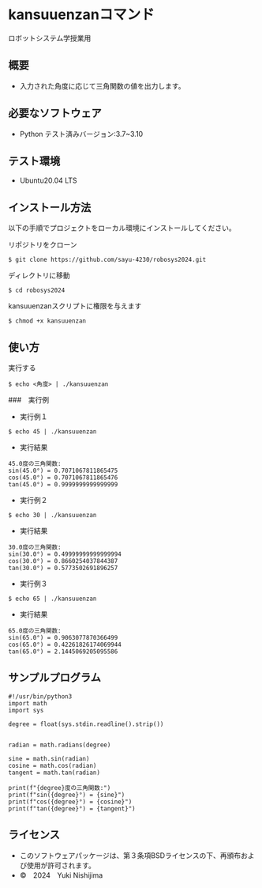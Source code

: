 # kansuuenzanコマンド
ロボットシステム学授業用

## 概要
- 入力された角度に応じて三角関数の値を出力します。

## 必要なソフトウェア
- Python 
    テスト済みバージョン:3.7~3.10

## テスト環境
- Ubuntu20.04 LTS

## インストール方法
以下の手順でプロジェクトをローカル環境にインストールしてください。

リポジトリをクローン
```
$ git clone https://github.com/sayu-4230/robosys2024.git
```
ディレクトリに移動
```
$ cd robosys2024
```
kansuuenzanスクリプトに権限を与えます
```
$ chmod +x kansuuenzan
```
## 使い方

実行する
```
$ echo <角度> | ./kansuuenzan
```

###　実行例
- 実行例１
```
$ echo 45 | ./kansuuenzan
```
- 実行結果
```
45.0度の三角関数:
sin(45.0°) = 0.7071067811865475
cos(45.0°) = 0.7071067811865476
tan(45.0°) = 0.9999999999999999
```
- 実行例２
```
$ echo 30 | ./kansuuenzan
```
- 実行結果
```
30.0度の三角関数:
sin(30.0°) = 0.49999999999999994
cos(30.0°) = 0.8660254037844387
tan(30.0°) = 0.5773502691896257
```
- 実行例３
```
$ echo 65 | ./kansuuenzan
```
- 実行結果
```
65.0度の三角関数:
sin(65.0°) = 0.9063077870366499
cos(65.0°) = 0.42261826174069944
tan(65.0°) = 2.1445069205095586
```

## サンプルプログラム
```
#!/usr/bin/python3
import math
import sys

degree = float(sys.stdin.readline().strip())


radian = math.radians(degree)

sine = math.sin(radian)
cosine = math.cos(radian)
tangent = math.tan(radian)
    
print(f"{degree}度の三角関数:")
print(f"sin({degree}°) = {sine}")
print(f"cos({degree}°) = {cosine}")
print(f"tan({degree}°) = {tangent}")
```

## ライセンス
- このソフトウェアパッケージは、第３条項BSDライセンスの下、再頒布および使用が許可されます。
- ©　2024　Yuki Nishijima

